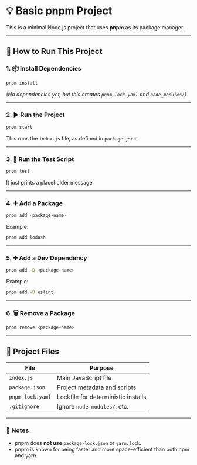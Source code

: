 # 💡 Basic pnpm Project

This is a minimal Node.js project that uses **pnpm** as its package manager.

---

## 🚀 How to Run This Project

### 1. 📦 Install Dependencies

```bash
pnpm install
```

_(No dependencies yet, but this creates `pnpm-lock.yaml` and `node_modules/`)_

---

### 2. ▶️ Run the Project

```bash
pnpm start
```

This runs the `index.js` file, as defined in `package.json`.

---

### 3. 🧪 Run the Test Script

```bash
pnpm test
```

It just prints a placeholder message.

---

### 4. ➕ Add a Package

```bash
pnpm add <package-name>
```

Example:

```bash
pnpm add lodash
```

---

### 5. ➕ Add a Dev Dependency

```bash
pnpm add -D <package-name>
```

Example:

```bash
pnpm add -D eslint
```

---

### 6. 🗑 Remove a Package

```bash
pnpm remove <package-name>
```

---

## 📄 Project Files

| File             | Purpose                             |
| ---------------- | ----------------------------------- |
| `index.js`       | Main JavaScript file                |
| `package.json`   | Project metadata and scripts        |
| `pnpm-lock.yaml` | Lockfile for deterministic installs |
| `.gitignore`     | Ignore `node_modules/`, etc.        |

---

### 📝 Notes

- pnpm does **not use** `package-lock.json` or `yarn.lock`.
- pnpm is known for being faster and more space-efficient than both npm and yarn.
